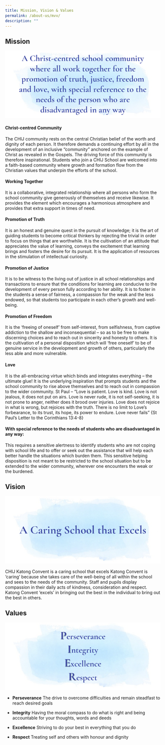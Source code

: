 ```yaml
---
title: Mission, Vision & Values
permalink: /about-us/mvv/
description: ""
---
```

## Mission
![image](/images/About%20Us/Mission.png#center)

#### Christ-centred Community

The CHIJ community rests on the central Christian belief of the worth and dignity of each person. It therefore demands a continuing effort by all in the development of an inclusive “community” anchored on the example of Christ as revealed in the Gospels. The driving force of this community is therefore inspirational. Students who join a CHIJ School are welcomed into a faith-based community where growth and formation flow from the Christian values that underpin the efforts of the school.

#### Working Together

It is a collaborative, integrated relationship where all persons who form the school community give generously of themselves and receive likewise. It provides the element which encourages a harmonious atmosphere and provides that extra support in times of need.

#### Promotion of Truth

It is an honest and genuine quest in the pursuit of knowledge; it is the art of guiding students to become critical thinkers by rejecting the trivial in order to focus on things that are worthwhile. It is the cultivation of an attitude that appreciates the value of learning, conveys the excitement that learning brings and fosters the desire for its pursuit. It is the application of resources in the stimulation of intellectual curiosity.

#### Promotion of Justice

It is to be witness to the living out of justice in all school relationships and transactions to ensure that the conditions for learning are conducive to the development of every person fully according to her ability. It is to foster in the students a sense of fairness, a compassion for the weak and the less endowed, so that students too participate in each other’s growth and well-being.

#### Promotion of Freedom

It is the ‘freeing of oneself’ from self-interest, from selfishness, from captive addiction to the shallow and inconsequential – so as to be free to make discerning choices and to reach out in sincerity and honesty to others. It is the cultivation of a personal disposition which will ‘free oneself’ to be of genuine service in the development and growth of others, particularly the less able and more vulnerable.

#### Love

It is the all-embracing virtue which binds and integrates everything – the ultimate glue! It is the underlying inspiration that prompts students and the school community to rise above themselves and to reach out in compassion to the wider community. St Paul – “Love is patient. Love is kind. Love is not jealous, it does not put on airs. Love is never rude, it is not self-seeking, it is not prone to anger, neither does it brood over injuries. Love does not rejoice in what is wrong, but rejoices with the truth. There is no limit to Love’s forbearance, to its trust, its hope, its power to endure. Love never fails” {St Paul’s Letter to the Corinthians 13:4-8}

#### With special reference to the needs of students who are disadvantaged in any way:

This requires a sensitive alertness to identify students who are not coping with school life and to offer or seek out the assistance that will help each better handle the situations which burden them. This sensitive helping disposition is not meant to be restricted to the school situation but to be extended to the wider community, wherever one encounters the weak or the burdened.

## Vision
![image](/images/About%20Us/Vision.png#center)

CHIJ Katong Convent is a caring school that excels Katong Convent is ‘caring’ because she takes care of the well-being of all within the school and sees to the needs of the community. Staff and pupils display compassion in their daily acts of kindness, consideration and respect. Katong Convent ‘excels’ in bringing out the best in the individual to bring out the best in others.

## Values

![image](/images/About%20Us/Values.png#center)

* **Perseverance**
The drive to overcome difficulties and remain steadfast to reach desired goals

* **Integrity**
Having the moral compass to do what is right and being accountable for your thoughts, words and deeds

* **Excellence**
Striving to do your best in everything that you do

* **Respect**
Treating self and others with honour and dignity